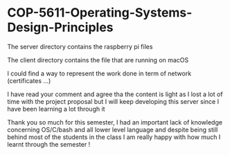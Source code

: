 # COP-5611-Operating-Systems-Design-Principles

The server directory contains the raspberry pi files

The client directory contains the file that are running on macOS

I could find a way to represent the work done in term of network (certificates ...)

I have read your comment and agree tha the content is light as I lost a lot of time with the project proposal but I will keep developing this server since I have been learning a lot through it

Thank you so much for this semester, I had an important lack of knowledge concerning OS/C/bash and all lower level language and despite being still behind most of the students in the class I am really happy with how much I learnt through the semester !
